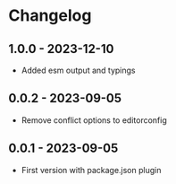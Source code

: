 # Changelog

## 1.0.0 - 2023-12-10

- Added esm output and typings

## 0.0.2 - 2023-09-05

- Remove conflict options to editorconfig

## 0.0.1 - 2023-09-05

- First version with package.json plugin

